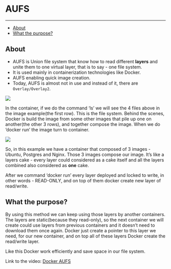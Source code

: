<!-- omit in toc -->
# AUFS


---

- [About](#about)
- [What the purpose?](#what-the-purpose)

## About

- AUFS is Union file system that know how to read different **layers** and unite them to one virtual layer, that is to say - one file system. 
- It is used mainly in containerization technologies like Docker. 
- AUFS enabling quick image creation.
- Today, AUFS is almost not in use and instead of it, there are `Overlay/Overlay2`.

![](/resources/images/aufs-example.png)

In the container, if we do the command ‘ls’ we will see the 4 files above in the 
image example(the first row). This is the file system. 
Behind the scenes, Docker is build the image from some other images that pile up 
one on another(the other 3 rows), and together compose the image. 
When we do ‘docker run’ the image turn to container.

![](/resources/images/image-example.png)

So, in this example we have a container that composed of 3 images - Ubuntu, Postgres and Nginx. 
Those 3 images compose our image. It’s like a layers cake - every layer could considered as a cake 
itself and all the layers combined also considered as **one** cake.

After we command ‘docker run’ every layer deployed and locked to write, in other words - READ-ONLY, 
and on top of them docker create new layer of read/write. 

## What the purpose?
By using this method we can keep using those layers by another containers. 
The layers are static(because they read-only), so the next container we will create could use layers 
from previous containers and it doesn’t need to download them once again. 
Docker just create a pointer to this layer we need, for our new container, 
and on top all of these layers Docker create the read/write layer.

Like this Docker work efficiently and save space in our file system.

Link to the video: [Docker AUFS](https://www.youtube.com/watch?v=wuC2NsA_Syk)





